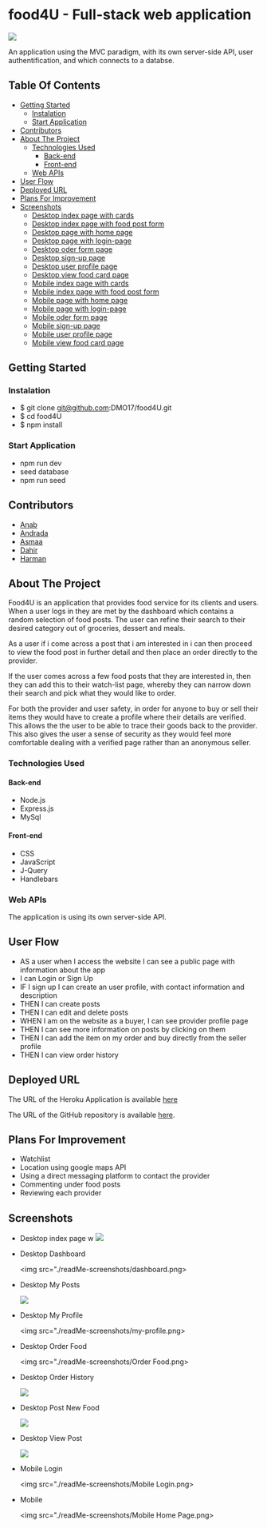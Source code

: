 # food4U - Full-stack web application

<img src="./home-page/assets/food-logo.png"/>

An application using the MVC paradigm, with its own server-side API, user authentification, and which connects to a databse.

## Table Of Contents

- [Getting Started](#getting-started)
  - [Instalation](#instalation)
  - [Start Application](#start-application)
- [Contributors](#contributors)
- [About The Project](#about-the-project)
  - [Technologies Used](#technologies-used)
    - [Back-end](#back-end)
    - [Front-end](#front-end)
  - [Web APIs](#web-apis)
- [User Flow](#user-flows)
- [Deployed URL](#deployed-url)
- [Plans For Improvement](#plans-for-improvement)
- [Screenshots](#screenshots)
  - [Desktop index page with cards](#desktop-index-page-with-modal)
  - [Desktop index page with food post form](#desktop-index-page-with-categories)
  - [Desktop page with home page](#desktop-index-page-with-randomly-generated-activity-card)
  - [Desktop page with login-page](#desktop-my-activties-page)
  - [Desktop oder form page](#desktop-selected-activity-search-results-page)
  - [Desktop sign-up page](#desktop-selected-activity-search-results-page)
  - [Desktop user profile page](#desktop-selected-activity-search-results-page)
  - [Desktop view food card page](#desktop-selected-activity-search-results-page)
  - [Mobile index page with cards](#mobile-index-page-with-modal)
  - [Mobile index page with food post form](#mobile-index-page-with-categories)
  - [Mobile page with home page](#mobile-index-page-with-randomly-generated-activity-card)
  - [Mobile page with login-page](#mobile-my-activties-page)
  - [Mobile oder form page](#desktop-selected-activity-search-results-page)
  - [Mobile sign-up page](#desktop-selected-activity-search-results-page)
  - [Mobile user profile page](#desktop-selected-activity-search-results-page)
  - [Mobile view food card page](#desktop-selected-activity-search-results-page)

## Getting Started

### Instalation

- $ git clone git@github.com:DMO17/food4U.git
- $ cd food4U
- $ npm install

### Start Application

- npm run dev
- seed database
- npm run seed

## Contributors

- [Anab](https://github.com/anabwarsame)
- [Andrada](https://github.com/andradag)
- [Asmaa](https://github.com/AsmaaMusse)
- [Dahir](https://github.com/DMO17)
- [Harman](https://github.com/AkenEagle)

## About The Project

Food4U is an application that provides food service for its clients and users. When a user logs in they are met by the dashboard which contains a random selection of food posts. The user can refine their search to their desired category out of groceries, dessert and meals.

As a user if i come across a post that i am interested in i can then proceed to view the food post in further detail and then place an order directly to the provider.

If the user comes across a few food posts that they are interested in, then they can add this to their watch-list page, whereby they can narrow down their search and pick what they would like to order.

For both the provider and user safety, in order for anyone to buy or sell their items they would have to create a profile where their details are verified. This allows the the user to be able to trace their goods back to the provider. This also gives the user a sense of security as they would feel more comfortable dealing with a verified page rather than an anonymous seller.

### Technologies Used

#### Back-end

- Node.js
- Express.js
- MySql

#### Front-end

- CSS
- JavaScript
- J-Query
- Handlebars

### Web APIs

The application is using its own server-side API.

## User Flow

- AS a user when I access the website I can see a public page with information about the app
- I can Login or Sign Up
- IF I sign up I can create an user profile, with contact information and description
- THEN I can create posts
- THEN I can edit and delete posts
- WHEN I am on the website as a buyer, I can see provider profile page
- THEN I can see more information on posts by clicking on them
- THEN I can add the item on my order and buy directly from the seller profile
- THEN I can view order history

## Deployed URL

The URL of the Heroku Application is available [here](https://food-4u.herokuapp.com/login)

The URL of the GitHub repository is available [here](https://github.com/andradag/food4U/tree/main).

## Plans For Improvement

- Watchlist
- Location using google maps API
- Using a direct messaging platform to contact the provider
- Commenting under food posts
- Reviewing each provider

## Screenshots

- Desktop index page w
  <img src="./assets/images/screenshots/Bored As Book! _.png">

- Desktop Dashboard

  <img src="./readMe-screenshots/dashboard.png>

- Desktop My Posts

  <img src="./readMe-screenshots/my-posts.png">

- Desktop My Profile

  <img src="./readMe-screenshots/my-profile.png>

- Desktop Order Food

  <img src="./readMe-screenshots/Order Food.png>

- Desktop Order History

  <img src="./readMe-screenshots/Order History.png">

- Desktop Post New Food

  <img src="./readMe-screenshots/Post New Food.png">

- Desktop View Post

  <img src="./readMe-screenshots/View Post.png">

- Mobile Login

  <img src="./readMe-screenshots/Mobile Login.png>

- Mobile

  <img src="./readMe-screenshots/Mobile Home Page.png>
